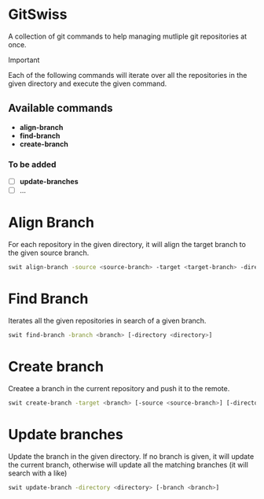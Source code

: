 # GitSwiss

A collection of git commands to help managing mutliple git repositories at once.

> [!IMPORTANT]
> Each of the following commands will iterate over all the repositories in the given directory and execute the given command.

## Available commands

- **align-branch**
- **find-branch**
- **create-branch**

### To be added

- [ ] **update-branches**
- [ ] ...

# Align Branch

For each repository in the given directory, it will align the target branch to the given source branch.

```bash
swit align-branch -source <source-branch> -target <target-branch> -directory <directory>
```

# Find Branch

Iterates all the given repositories in search of a given branch.

```bash
swit find-branch -branch <branch> [-directory <directory>]
```

# Create branch

Createe a branch in the current repository and push it to the remote.

```bash
swit create-branch -target <branch> [-source <source-branch>] [-directory <directory>]
```

# Update branches

Update the branch in the given directory. If no branch is given, it will update the current branch, otherwise will update all the matching branches (it will search with a like)

```bash
swit update-branch -directory <directory> [-branch <branch>]
```

